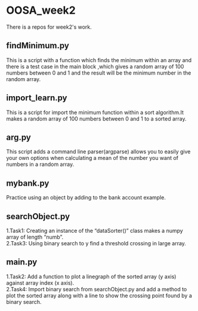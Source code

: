 # OOSA_week2
There is a repos for week2's work.
## findMinimum.py
This is a script with a function which finds the minimum within an array and there is  a test case in the main block ,which gives a random array of 100 numbers between 0 and 1 and the result will be the minimum number in the random array.
## import_learn.py
This is a script for import the minimum function within a sort algorithm.It makes a random array of 100 numbers between 0 and 1 to a sorted array.
## arg.py
This script adds a command line parser(argparse) allows you to easily give your own options when calculating a mean of the number you want of numbers in a random array.
## mybank.py
Practice using an object by adding to the bank account example.
## searchObject.py
1.Task1: Creating an instance of the “dataSorter()” class makes a numpy array of length “numb”.  
2.Task3: Using binary search to y find a threshold crossing in large array.
## main.py
1.Task2: Add a function to plot a linegraph of the sorted array (y axis) against array index (x axis).   
2.Task4: Import binary search from searchObject.py and add a method to plot the sorted array along with a line to show the crossing point found by a binary search.

